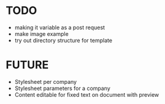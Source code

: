 # TODO
- making it variable as a post request
- make image example
- try out directory structure for template

# FUTURE
- Stylesheet per company
- Stylesheet parameters for a company
- Content editable for fixed text on document with preview